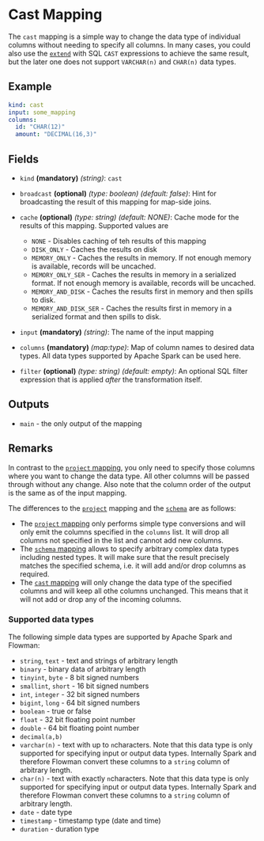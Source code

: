 # Cast Mapping

The `cast` mapping is a simple way to change the data type of individual columns without needing to specify all
columns. In many cases, you could also use the [`extend`](extend.md) with SQL `CAST` expressions to achieve the
same result, but the later one does not support `VARCHAR(n)` and `CHAR(n)` data types.

## Example

```yaml
kind: cast
input: some_mapping
columns:
  id: "CHAR(12)"
  amount: "DECIMAL(16,3)"
```


## Fields
* `kind` **(mandatory)** *(string)*: `cast`

* `broadcast` **(optional)** *(type: boolean)* *(default: false)*:
  Hint for broadcasting the result of this mapping for map-side joins.

* `cache` **(optional)** *(type: string)* *(default: NONE)*:
  Cache mode for the results of this mapping. Supported values are
    * `NONE` - Disables caching of teh results of this mapping
    * `DISK_ONLY` - Caches the results on disk
    * `MEMORY_ONLY` - Caches the results in memory. If not enough memory is available, records will be uncached.
    * `MEMORY_ONLY_SER` - Caches the results in memory in a serialized format. If not enough memory is available, records will be uncached.
    * `MEMORY_AND_DISK` - Caches the results first in memory and then spills to disk.
    * `MEMORY_AND_DISK_SER` - Caches the results first in memory in a serialized format and then spills to disk.

* `input` **(mandatory)** *(string)*:
  The name of the input mapping

* `columns` **(mandatory)** *(map:type)*:
Map of column names to desired data types. All data types supported by Apache Spark can be used here.

* `filter` **(optional)** *(type: string)* *(default: empty)*:
  An optional SQL filter expression that is applied *after* the transformation itself.

## Outputs
* `main` - the only output of the mapping


## Remarks

In contrast to the [`project` mapping](project.md), you only need to specify those columns where you want to change the
data type. All other columns will be passed through without any change. Also note that the column order of the output
is the same as of the input mapping.

The differences to the [`project`](project.md) mapping and the [`schema`](schema.md) are as follows:
* The [`project` mapping](project.md) only performs simple type conversions and will only emit the columns specified
  in the `columns` list. It will drop all columns not specified in the list and cannot add new columns.
* The [`schema` mapping](schema.md) allows to specify arbitrary complex data types including nested types. It will
  make sure that the result precisely matches the specified schema, i.e. it will add and/or drop columns as required.
* The [`cast` mapping](cast.md) will only change the data type of the specified columns and will keep all othe columns
  unchanged. This means that it will not add or drop any of the incoming columns.

### Supported data types

The following simple data types are supported by Apache Spark and Flowman:

* `string`, `text` - text and strings of arbitrary length
* `binary` - binary data of arbitrary length
* `tinyint`, `byte` - 8 bit signed numbers
* `smallint`, `short` - 16 bit signed numbers
* `int`, `integer` - 32 bit signed numbers
* `bigint`, `long` - 64 bit signed numbers
* `boolean` - true or false
* `float` - 32 bit floating point number
* `double` - 64 bit floating point number
* `decimal(a,b)`
* `varchar(n)` - text with up to `n`characters. Note that this data type is only supported for specifying input or
  output data types. Internally Spark and therefore Flowman convert these columns to a `string` column of arbitrary length.
* `char(n)` - text with exactly `n`characters. Note that this data type is only supported for specifying input or
  output data types. Internally Spark and therefore Flowman convert these columns to a `string` column of arbitrary length.
* `date` - date type
* `timestamp` - timestamp type (date and time)
* `duration` - duration type
